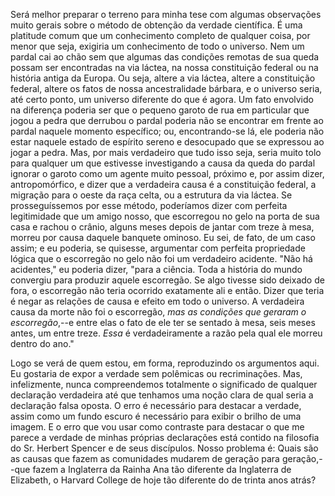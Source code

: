 Será melhor preparar o terreno para minha tese com algumas observações muito gerais sobre o método de obtenção da verdade científica. É uma platitude comum que um conhecimento completo de qualquer coisa, por menor que seja, exigiria um conhecimento de todo o universo. Nem um pardal cai ao chão sem que algumas das condições remotas de sua queda possam ser encontradas na via láctea, na nossa constituição federal ou na história antiga da Europa. Ou seja, altere a via láctea, altere a constituição federal, altere os fatos de nossa ancestralidade bárbara, e o universo seria, até certo ponto, um universo diferente do que é agora. Um fato envolvido na diferença poderia ser que o pequeno garoto de rua em particular que jogou a pedra que derrubou o pardal poderia não se encontrar em frente ao pardal naquele momento específico; ou, encontrando-se lá, ele poderia não estar naquele estado de espírito sereno e desocupado que se expressou ao jogar a pedra. Mas, por mais verdadeiro que tudo isso seja, seria muito tolo para qualquer um que estivesse investigando a causa da queda do pardal ignorar o garoto como um agente muito pessoal, próximo e, por assim dizer, antropomórfico, e dizer que a verdadeira causa é a constituição federal, a migração para o oeste da raça celta, ou a estrutura da via láctea. Se prosseguíssemos por esse método, poderíamos dizer com perfeita legitimidade que um amigo nosso, que escorregou no gelo na porta de sua casa e rachou o crânio, alguns meses depois de jantar com treze à mesa, morreu por causa daquele banquete ominoso. Eu sei, de fato, de um caso assim; e eu poderia, se quisesse, argumentar com perfeita propriedade lógica que o escorregão no gelo não foi um verdadeiro acidente. "Não há acidentes," eu poderia dizer, "para a ciência. Toda a história do mundo convergiu para produzir aquele escorregão. Se algo tivesse sido deixado de fora, o escorregão não teria ocorrido exatamente ali e então. Dizer que teria é negar as relações de causa e efeito em todo o universo. A verdadeira causa da morte não foi o escorregão, _mas as condições que geraram o escorregão_,--e entre elas o fato de ele ter se sentado à mesa, seis meses antes, um entre treze. _Essa_ é verdadeiramente a razão pela qual ele morreu dentro do ano."

Logo se verá de quem estou, em forma, reproduzindo os argumentos aqui. Eu gostaria de expor a verdade sem polêmicas ou recriminações. Mas, infelizmente, nunca compreendemos totalmente o significado de qualquer declaração verdadeira até que tenhamos uma noção clara de qual seria a declaração falsa oposta. O erro é necessário para destacar a verdade, assim como um fundo escuro é necessário para exibir o brilho de uma imagem. E o erro que vou usar como contraste para destacar o que me parece a verdade de minhas próprias declarações está contido na filosofia do Sr. Herbert Spencer e de seus discípulos. Nosso problema é: Quais são as causas que fazem as comunidades mudarem de geração para geração,--que fazem a Inglaterra da Rainha Ana tão diferente da Inglaterra de Elizabeth, o Harvard College de hoje tão diferente do de trinta anos atrás?